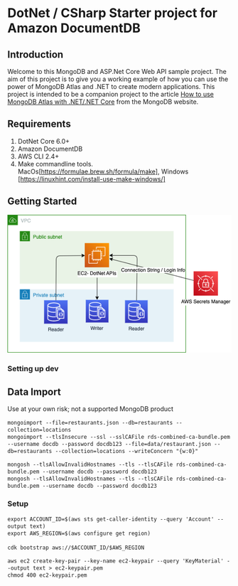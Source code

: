 # DotNet / CSharp Starter project for Amazon DocumentDB

## Introduction
Welcome to this MongoDB and ASP.Net Core Web API sample project. 
The aim of this project is to give you a working example of how you can use the power of MongoDB Atlas and .NET to create modern applications.
This project is intended to be a companion project to the article [How to use MongoDB Atlas with .NET/.NET Core](https://www.mongodb.com/languages/how-to-use-mongodb-with-dotnet) from the MongoDB website.

## Requirements 
1. DotNet Core 6.0+
2. Amazon DocumentDB 
3. AWS CLI 2.4+
4. Make commandline tools.  MacOs[https://formulae.brew.sh/formula/make], Windows [https://linuxhint.com/install-use-make-windows/] 


## Getting Started

![Architecture](./images/dotnet-docdb-starter-project.png)

### Setting up dev

## Data Import 

Use at your own risk; not a supported MongoDB product 

```
mongoimport --file=restaurants.json --db=restaurants --collection=locations
mongoimport --tlsInsecure --ssl --sslCAFile rds-combined-ca-bundle.pem --username docdb --password docdb123 --file=data/restaurant.json --db=restaurants --collection=locations --writeConcern "{w:0}"
```

```
mongosh --tlsAllowInvalidHostnames --tls --tlsCAFile rds-combined-ca-bundle.pem --username docdb --password docdb123
mongosh --tlsAllowInvalidHostnames --tls --tlsCAFile rds-combined-ca-bundle.pem --username docdb --password docdb123

```
### Setup 

```
export ACCOUNT_ID=$(aws sts get-caller-identity --query 'Account' --output text)
export AWS_REGION=$(aws configure get region)

cdk bootstrap aws://$ACCOUNT_ID/$AWS_REGION
```


```
aws ec2 create-key-pair --key-name ec2-keypair --query 'KeyMaterial' --output text > ec2-keypair.pem
chmod 400 ec2-keypair.pem
```
